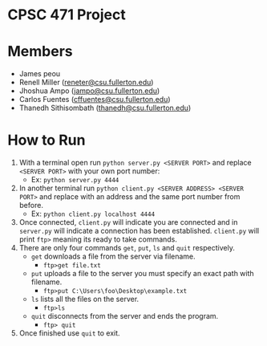 # CPSC 471 Project

# Members
* James peou
* Renell Miller (reneter@csu.fullerton.edu)
* Jhoshua Ampo (jampo@csu.fullerton.edu)
* Carlos Fuentes (cffuentes@csu.fullerton.edu)
* Thanedh Sithisombath (thanedh@csu.fullerton.edu)

# How to Run
1. With a terminal open run `python server.py <SERVER PORT>` and replace `<SERVER PORT>` with your own port number:
    - Ex: `python server.py 4444`
2. In another terminal run `python client.py <SERVER ADDRESS> <SERVER PORT>` and replace with an address and the same port number from before.
    - Ex: `python client.py localhost 4444`
3. Once connected, `client.py` will indicate you are connected and in `server.py` will indicate a connection has been established. `client.py` will print `ftp>` meaning its ready to take commands.
4.  There are only four commands `get`, `put`, `ls` and `quit` respectively.
    - `get` downloads a file from the server via filename.
        - `ftp>get file.txt`
    -   `put` uploads a file to the server you must specify an exact path with filename.
        - `ftp>put C:\Users\foo\Desktop\example.txt`
    -   `ls` lists all the files on the server.
        - `ftp>ls`
    -   `quit` disconnects from the server and ends the program.
        - `ftp> quit`
5. Once finished use `quit` to exit.
